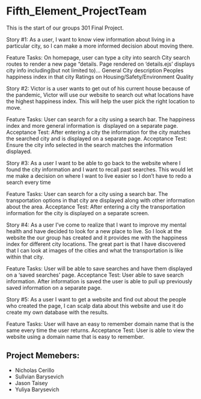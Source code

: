 # Fifth_Element_ProjectTeam
This is the start of our groups 301 Final Project. 

Story #1:
As a user, I want to know view information about living in a particular city, so I can make a more informed decision about moving there.

Feature Tasks:
On homepage, user can type a city into search 
City search routes to render a new page “details.
Page rendered on ‘details.ejs’ displays city info including(but not limited to)…
General City description
Peoples happiness index in that city
Ratings on Housing/Safety/Environment Quality

Story #2:
Victor is a user wants to get out of his current house because of the pandemic, Victor will use our website to search out what locations have the highest happiness index. This will help the user pick the right location to move.

Feature Tasks:
User can search for a city using a search bar.
The happiness index and more general information is  displayed on a separate page.
Acceptance Test:
After entering a city the information for the city matches the searched city and is displayed on a separate page.
Acceptance Test:
Ensure the city info selected in the search matches the information displayed.

Story #3:
As a user I want to be able to go back to the website where I found the city information and I want to recall past searches. This would let me make a decision on where I want to live easier so I don’t have to redo a search every time

Feature Tasks:
User can search for a city using a search bar.
The transportation options in that city are displayed along with other information about the area.
Acceptance Test:
After entering a city the transportation information for the city is displayed on a separate screen.

Story #4:
As a user I’ve come to realize that I want to improve my mental health and have decided to look for a new place to live. So I look at the website the our group has created and it provides me with the happiness index for different city locations. The great part is that I have discovered that I can look at images of the cities and what the transportation is like within that city. 

Feature Tasks:
User will be able to save searches and have them displayed on a ‘saved searches’ page.
Acceptance Test:
User able to save search information.
After information is saved the user is able to pull up previously saved information on a separate page.


Story #5:
As a user I want to get a website and find out about the people who created the page, I can scalp data about this website and use it do create my own database with the results.

Feature Tasks:
User will have an easy to remember domain name that is the same every time the user returns.
Acceptance Test:
User is able to view the website using a domain name that is easy to remember.

## Project Memebers:
- Nicholas Cerillo 
- Sullvian Barysevich
- Jason Taisey
- Yuliya Barysevich

